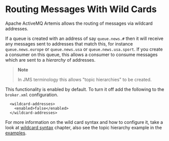 # Routing Messages With Wild Cards

Apache ActiveMQ Artemis allows the routing of messages via wildcard addresses.

If a queue is created with an address of say `queue.news.#` then it will
receive any messages sent to addresses that match this, for instance
`queue.news.europe` or `queue.news.usa` or `queue.news.usa.sport`. If
you create a consumer on this queue, this allows a consumer to consume
messages which are sent to a *hierarchy* of addresses.

> **Note**
>
> In JMS terminology this allows "topic hierarchies" to be created.

This functionality is enabled by default. To turn it off add the following to the `broker.xml` configuration.

      <wildcard-addresses>
        <enabled>false</enabled>
      </wildcard-addresses>

For more information on the wild card syntax and how to configure it, take a look at [wildcard syntax](wildcard-syntax.md) chapter,
also see the topic hierarchy example in the [examples](examples.md).
